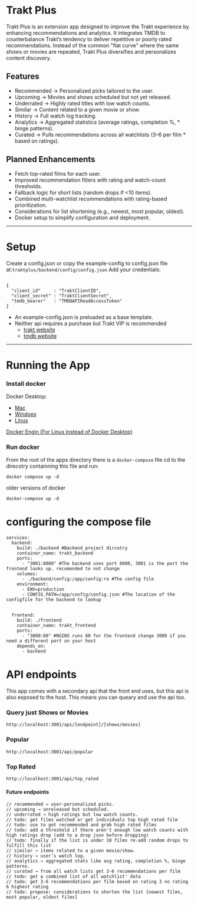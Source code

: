 # Trakt Plus
Trakt Plus is an extension app designed to improve the Trakt experience by enhancing recommendations and analytics. It integrates TMDB to counterbalance Trakt’s tendency to deliver repetitive or poorly rated recommendations. Instead of the common "flat curve" where the same shows or movies are repeated, Trakt Plus diversifies and personalizes content discovery.

## Features
* Recommended → Personalized picks tailored to the user.
* Upcoming → Movies and shows scheduled but not yet released.
* Underrated → Highly rated titles with low watch counts.
* Similar → Content related to a given movie or show.
* History → Full watch log tracking.
* Analytics → Aggregated statistics (average ratings, completion %, * binge patterns).
* Curated → Pulls recommendations across all watchlists (3–6 per film * based on ratings).
## Planned Enhancements
* Fetch top-rated films for each user.
* Improved recommendation filters with rating and watch-count thresholds.
* Fallback logic for short lists (random drops if <10 items).
* Combined multi-watchlist recommendations with rating-based prioritization.
* Considerations for list shortening (e.g., newest, most popular, oldest).
* Docker setup to simplify configuration and deployment.
___
# Setup
Create a config.json or copy the example-config to config.json file at:`traktplus/backend/config/config.json`
Add your credentials:
```

{
  "client_id"     : "TraktClientID",
  "client_secret" : "TraktClientSecret",
  "tmdb_bearer"   : "TMDBAPIReadAccessToken"
}
```
* An example-config.json is preloaded as a base template.
* Neither api requires a purchase but Trakt VIP is recommended
    * [trakt website](https://www.trakt.tv)
    * [tmdb website](https://www.themoviedb.org)
___
# Running the App

### Install docker

Docker Desktop:

* [Mac](https://docs.docker.com/desktop/setup/install/mac-install/)
* [Windoes](https://docs.docker.com/desktop/setup/install/windows-install/)
* [Linux](https://docs.docker.com/desktop/setup/install/linux/)

[Docker Engin (For Linux instead of Docker Desktop)](https://docs.docker.com/engine/install/)

### Run docker

From the root of the apps directory there is a `docker-compose` file cd to the direcotry containning this file and run:
```
docker compose up -d
```
older versions of docker
```
docker-compose up -d
```

# configuring the compose file
```
services:
  backend:
    build: ./backend #Backend project dircotry
    container_name: trakt_backend
    ports:
      - "3001:8080" #The backend uses port 8080, 3001 is the port the frontend looks up. recomended to not change
    volumes:
      - ./backend/config:/app/config:ro #The config file
    environment:
      - ENV=production
      - CONFIG_PATH=/app/config/config.json #The location of the configfile for the backend to lookup


  frontend:
    build: ./frontend
    container_name: trakt_frontend
    ports:
      - "3000:80" #NGINX runs 80 for the frontend change 3000 if you need a different port on your host
    depends_on:
      - backend
```

# API endpoints

This app comes with a secondary api that the front end uses, but this api is also exposed to the host. This means you can queary and use the api too.

### Query just Shows or Movies
```
http://localhost:3001/api/[endpoint]/[shows/movies]
```

### Popular
```
http://localhost:3001/api/popular
```
### Top Rated
```
http://localhost:3001/api/top_rated
```

#### Future endpoints

    // recommended → user-personalized picks.
    // upcoming → unreleased but scheduled.
    // underrated → high ratings but low watch counts.
    // todo: get films watched or get individuals top high rated film
    // todo: use to get recommended and grab high rated films
    // todo: add a threshold if there aren't enough low watch counts with high ratings drop (add to a drop json before dropping)
    // todo: finally if the list is under 10 films re-add random drops to fulfill this list
    // similar → items related to a given movie/show.
    // history → user’s watch log.
    // analytics → aggregated stats like avg rating, completion %, binge patterns.
    // curated → from all watch lists get 3-6 recommendations per film
    // todo: get a combined list of all watchlist' data
    // todo: get 3-6 recommendations per film based on rating 3 no rating 6 highest rating
    // todo: propose: considerations to shorten the list [newest films, most popular, oldest films]